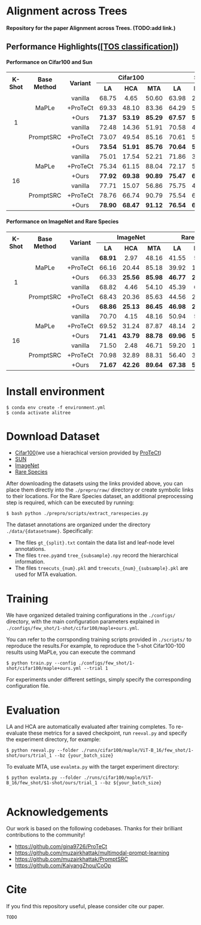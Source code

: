 # Alignment across Trees
#### Repository for the paper Alignment across Trees. (TODO:add link.)  

## Performance Highlights([[TOS classification]](https://github.com/gina9726/ProTeCt))

#### Performance on Cifar100 and Sun
<!-- Cifar100 and SUN Table  s-->
<table>
  <tr>
    <th rowspan="2" style="text-align: center; vertical-align: middle;">K-Shot</th>
    <th rowspan="2" style="text-align: center; vertical-align: middle;">Base Method</th>
    <th rowspan="2" style="text-align: center; vertical-align: middle;">Variant</th>
    <th colspan="3" style="text-align: center; vertical-align: middle;">Cifar100</th>
    <th colspan="3" style="text-align: center; vertical-align: middle;">SUN</th>
  </tr>
  <tr>
    <th style="text-align: center; vertical-align: middle;">LA</th>
    <th style="text-align: center; vertical-align: middle;">HCA</th>
    <th style="text-align: center; vertical-align: middle;">MTA</th>
    <th style="text-align: center; vertical-align: middle;">LA</th>
    <th style="text-align: center; vertical-align: middle;">HCA</th>
    <th style="text-align: center; vertical-align: middle;">MTA</th>
  </tr>
  <tr>
    <td rowspan="6" style="text-align: center; vertical-align: middle;">1</td>
    <td rowspan="3" style="text-align: center; vertical-align: middle;">MaPLe</td>
    <td style="text-align: center; vertical-align: middle;">vanilla</td>
    <td style="text-align: center; vertical-align: middle;">68.75</td>
    <td style="text-align: center; vertical-align: middle;">4.65</td>
    <td style="text-align: center; vertical-align: middle;">50.60</td>
    <td style="text-align: center; vertical-align: middle;">63.98</td>
    <td style="text-align: center; vertical-align: middle;">25.15</td>
    <td style="text-align: center; vertical-align: middle;">50.31</td>
  </tr>
  <tr>
    <td style="text-align: center; vertical-align: middle;">+ProTeCt</td>
    <td style="text-align: center; vertical-align: middle;">69.33</td>
    <td style="text-align: center; vertical-align: middle;">48.10</td>
    <td style="text-align: center; vertical-align: middle;">83.36</td>
    <td style="text-align: center; vertical-align: middle;">64.29</td>
    <td style="text-align: center; vertical-align: middle;">50.45</td>
    <td style="text-align: center; vertical-align: middle;">76.73</td>
  </tr>
  <tr>
    <td style="text-align: center; vertical-align: middle;">+Ours</td>
    <td style="text-align: center; vertical-align: middle;"><b>71.37</b></td>
    <td style="text-align: center; vertical-align: middle;"><b>53.19</b></td>
    <td style="text-align: center; vertical-align: middle;"><b>85.29</b></td>
    <td style="text-align: center; vertical-align: middle;"><b>67.57</b></td>
    <td style="text-align: center; vertical-align: middle;"><b>57.92</b></td>
    <td style="text-align: center; vertical-align: middle;"><b>80.55</b></td>
  </tr>
  <tr>
    <td rowspan="3" style="text-align: center; vertical-align: middle;">PromptSRC</td>
    <td style="text-align: center; vertical-align: middle;">vanilla</td>
    <td style="text-align: center; vertical-align: middle;">72.48</td>
    <td style="text-align: center; vertical-align: middle;">14.36</td>
    <td style="text-align: center; vertical-align: middle;">51.91</td>
    <td style="text-align: center; vertical-align: middle;">70.58</td>
    <td style="text-align: center; vertical-align: middle;">42.14</td>
    <td style="text-align: center; vertical-align: middle;">57.19</td>
  </tr>
  <tr>
    <td style="text-align: center; vertical-align: middle;">+ProTeCt</td>
    <td style="text-align: center; vertical-align: middle;">73.07</td>
    <td style="text-align: center; vertical-align: middle;">49.54</td>
    <td style="text-align: center; vertical-align: middle;">85.16</td>
    <td style="text-align: center; vertical-align: middle;">70.61</td>
    <td style="text-align: center; vertical-align: middle;">55.52</td>
    <td style="text-align: center; vertical-align: middle;">78.73</td>
  </tr>
  <tr>
    <td style="text-align: center; vertical-align: middle;">+Ours</td>
    <td style="text-align: center; vertical-align: middle;"><b>73.54</b></td>
    <td style="text-align: center; vertical-align: middle;"><b>51.91</b></td>
    <td style="text-align: center; vertical-align: middle;"><b>85.76</b></td>
    <td style="text-align: center; vertical-align: middle;"><b>70.64</b></td>
    <td style="text-align: center; vertical-align: middle;"><b>57.79</b></td>
    <td style="text-align: center; vertical-align: middle;"><b>79.94</b></td>
  </tr>
  <tr>
    <td rowspan="6" style="text-align: center; vertical-align: middle;">16</td>
    <td rowspan="3" style="text-align: center; vertical-align: middle;">MaPLe</td>
    <td style="text-align: center; vertical-align: middle;">vanilla</td>
    <td style="text-align: center; vertical-align: middle;">75.01</td>
    <td style="text-align: center; vertical-align: middle;">17.54</td>
    <td style="text-align: center; vertical-align: middle;">52.21</td>
    <td style="text-align: center; vertical-align: middle;">71.86</td>
    <td style="text-align: center; vertical-align: middle;">33.25</td>
    <td style="text-align: center; vertical-align: middle;">54.29</td>
  </tr>
  <tr>
    <td style="text-align: center; vertical-align: middle;">+ProTeCt</td>
    <td style="text-align: center; vertical-align: middle;">75.34</td>
    <td style="text-align: center; vertical-align: middle;">61.15</td>
    <td style="text-align: center; vertical-align: middle;">88.04</td>
    <td style="text-align: center; vertical-align: middle;">72.17</td>
    <td style="text-align: center; vertical-align: middle;">59.71</td>
    <td style="text-align: center; vertical-align: middle;">82.27</td>
  </tr>
  <tr>
    <td style="text-align: center; vertical-align: middle;">+Ours</td>
    <td style="text-align: center; vertical-align: middle;"><b>77.92</b></td>
    <td style="text-align: center; vertical-align: middle;"><b>69.38</b></td>
    <td style="text-align: center; vertical-align: middle;"><b>90.89</b></td>
    <td style="text-align: center; vertical-align: middle;"><b>75.47</b></td>
    <td style="text-align: center; vertical-align: middle;"><b>68.67</b></td>
    <td style="text-align: center; vertical-align: middle;"><b>86.02</b></td>
  </tr>
  <tr>
    <td rowspan="3" style="text-align: center; vertical-align: middle;">PromptSRC</td>
    <td style="text-align: center; vertical-align: middle;">vanilla</td>
    <td style="text-align: center; vertical-align: middle;">77.71</td>
    <td style="text-align: center; vertical-align: middle;">15.07</td>
    <td style="text-align: center; vertical-align: middle;">56.86</td>
    <td style="text-align: center; vertical-align: middle;">75.75</td>
    <td style="text-align: center; vertical-align: middle;">45.23</td>
    <td style="text-align: center; vertical-align: middle;">59.42</td>
  </tr>
  <tr>
    <td style="text-align: center; vertical-align: middle;">+ProTeCt</td>
    <td style="text-align: center; vertical-align: middle;">78.76</td>
    <td style="text-align: center; vertical-align: middle;">66.74</td>
    <td style="text-align: center; vertical-align: middle;">90.79</td>
    <td style="text-align: center; vertical-align: middle;">75.54</td>
    <td style="text-align: center; vertical-align: middle;">66.01</td>
    <td style="text-align: center; vertical-align: middle;">84.75</td>
  </tr>
  <tr>
    <td style="text-align: center; vertical-align: middle;">+Ours</td>
    <td style="text-align: center; vertical-align: middle;"><b>78.90</b></td>
    <td style="text-align: center; vertical-align: middle;"><b>68.47</b></td>
    <td style="text-align: center; vertical-align: middle;"><b>91.12</b></td>
    <td style="text-align: center; vertical-align: middle;"><b>76.54</b></td>
    <td style="text-align: center; vertical-align: middle;"><b>69.18</b></td>
    <td style="text-align: center; vertical-align: middle;"><b>86.20</b></td>
  </tr>
</table>

#### Performance on ImageNet and Rare Species
<!-- ImageNet and Rare Species Table -->
<table>
  <tr>
    <th rowspan="2">K-Shot</th>
    <th rowspan="2">Base Method</th>
    <th rowspan="2">Variant</th>
    <th colspan="3">ImageNet</th>
    <th colspan="3">Rare Species</th>
  </tr>
  <tr>
    <th>LA</th>
    <th>HCA</th>
    <th>MTA</th>
    <th>LA</th>
    <th>HCA</th>
    <th>MTA</th>
  </tr>
  <tr>
    <td rowspan="6" style="text-align: center; vertical-align: middle;">1</td>
    <td rowspan="3" style="text-align: center; vertical-align: middle;">MaPLe</td>
    <td style="text-align: center; vertical-align: middle;">vanilla</td>
    <td style="text-align: center; vertical-align: middle;"><b>68.91</b></td>
    <td style="text-align: center; vertical-align: middle;">2.97</td>
    <td style="text-align: center; vertical-align: middle;">48.16</td>
    <td style="text-align: center; vertical-align: middle;">41.55</td>
    <td style="text-align: center; vertical-align: middle;">5.09</td>
    <td style="text-align: center; vertical-align: middle;">44.75</td>
  </tr>
  <tr>
    <td style="text-align: center; vertical-align: middle;">+ProTeCt</td>
    <td style="text-align: center; vertical-align: middle;">66.16</td>
    <td style="text-align: center; vertical-align: middle;">20.44</td>
    <td style="text-align: center; vertical-align: middle;">85.18</td>
    <td style="text-align: center; vertical-align: middle;">39.92</td>
    <td style="text-align: center; vertical-align: middle;">13.22</td>
    <td style="text-align: center; vertical-align: middle;">70.04</td>
  </tr>
  <tr>
    <td style="text-align: center; vertical-align: middle;">+Ours</td>
    <td style="text-align: center; vertical-align: middle;">66.33</td>
    <td style="text-align: center; vertical-align: middle;"><b>25.56</b></td>
    <td style="text-align: center; vertical-align: middle;"><b>85.98</b></td>
    <td style="text-align: center; vertical-align: middle;"><b>46.77</b></td>
    <td style="text-align: center; vertical-align: middle;"><b>20.94</b></td>
    <td style="text-align: center; vertical-align: middle;"><b>76.83</b></td>
  </tr>
  <tr>
    <td rowspan="3" style="text-align: center; vertical-align: middle;">PromptSRC</td>
    <td style="text-align: center; vertical-align: middle;">vanilla</td>
    <td style="text-align: center; vertical-align: middle;">68.82</td>
    <td style="text-align: center; vertical-align: middle;">4.46</td>
    <td style="text-align: center; vertical-align: middle;">54.10</td>
    <td style="text-align: center; vertical-align: middle;">45.39</td>
    <td style="text-align: center; vertical-align: middle;">6.72</td>
    <td style="text-align: center; vertical-align: middle;">44.72</td>
  </tr>
  <tr>
    <td style="text-align: center; vertical-align: middle;">+ProTeCt</td>
    <td style="text-align: center; vertical-align: middle;">68.43</td>
    <td style="text-align: center; vertical-align: middle;">20.36</td>
    <td style="text-align: center; vertical-align: middle;">85.63</td>
    <td style="text-align: center; vertical-align: middle;">44.56</td>
    <td style="text-align: center; vertical-align: middle;">20.36</td>
    <td style="text-align: center; vertical-align: middle;">74.42</td>
  </tr>
  <tr>
    <td style="text-align: center; vertical-align: middle;">+Ours</td>
    <td style="text-align: center; vertical-align: middle;"><b>68.86</b></td>
    <td style="text-align: center; vertical-align: middle;"><b>25.13</b></td>
    <td style="text-align: center; vertical-align: middle;"><b>86.45</b></td>
    <td style="text-align: center; vertical-align: middle;"><b>46.98</b></td>
    <td style="text-align: center; vertical-align: middle;"><b>23.03</b></td>
    <td style="text-align: center; vertical-align: middle;"><b>77.32</b></td>
  </tr>
  <tr>
    <td rowspan="6" style="text-align: center; vertical-align: middle;">16</td>
    <td rowspan="3" style="text-align: center; vertical-align: middle;">MaPLe</td>
    <td style="text-align: center; vertical-align: middle;">vanilla</td>
    <td style="text-align: center; vertical-align: middle;">70.70</td>
    <td style="text-align: center; vertical-align: middle;">4.15</td>
    <td style="text-align: center; vertical-align: middle;">48.16</td>
    <td style="text-align: center; vertical-align: middle;">50.94</td>
    <td style="text-align: center; vertical-align: middle;">5.30</td>
    <td style="text-align: center; vertical-align: middle;">40.41</td>
  </tr>
  <tr>
    <td style="text-align: center; vertical-align: middle;">+ProTeCt</td>
    <td style="text-align: center; vertical-align: middle;">69.52</td>
    <td style="text-align: center; vertical-align: middle;">31.24</td>
    <td style="text-align: center; vertical-align: middle;">87.87</td>
    <td style="text-align: center; vertical-align: middle;">48.14</td>
    <td style="text-align: center; vertical-align: middle;">24.82</td>
    <td style="text-align: center; vertical-align: middle;">78.79</td>
  </tr>
  <tr>
    <td style="text-align: center; vertical-align: middle;">+Ours</td>
    <td style="text-align: center; vertical-align: middle;"><b>71.41</b></td>
    <td style="text-align: center; vertical-align: middle;"><b>43.79</b></td>
    <td style="text-align: center; vertical-align: middle;"><b>88.78</b></td>
    <td style="text-align: center; vertical-align: middle;"><b>69.96</b></td>
    <td style="text-align: center; vertical-align: middle;"><b>53.65</b></td>
    <td style="text-align: center; vertical-align: middle;"><b>87.27</b></td>
  </tr>
  <tr>
    <td rowspan="3" style="text-align: center; vertical-align: middle;">PromptSRC</td>
    <td style="text-align: center; vertical-align: middle;">vanilla</td>
    <td style="text-align: center; vertical-align: middle;">71.50</td>
    <td style="text-align: center; vertical-align: middle;">2.48</td>
    <td style="text-align: center; vertical-align: middle;">46.71</td>
    <td style="text-align: center; vertical-align: middle;">59.20</td>
    <td style="text-align: center; vertical-align: middle;">11.64</td>
    <td style="text-align: center; vertical-align: middle;">55.82</td>
  </tr>
  <tr>
    <td style="text-align: center; vertical-align: middle;">+ProTeCt</td>
    <td style="text-align: center; vertical-align: middle;">70.98</td>
    <td style="text-align: center; vertical-align: middle;">32.89</td>
    <td style="text-align: center; vertical-align: middle;">88.31</td>
    <td style="text-align: center; vertical-align: middle;">56.40</td>
    <td style="text-align: center; vertical-align: middle;">33.92</td>
    <td style="text-align: center; vertical-align: middle;">82.47</td>
  </tr>
  <tr>
    <td style="text-align: center; vertical-align: middle;">+Ours</td>
    <td style="text-align: center; vertical-align: middle;"><b>71.67</b></td>
    <td style="text-align: center; vertical-align: middle;"><b>42.26</b></td>
    <td style="text-align: center; vertical-align: middle;"><b>89.64</b></td>
    <td style="text-align: center; vertical-align: middle;"><b>67.38</b></td>
    <td style="text-align: center; vertical-align: middle;"><b>50.77</b></td>
    <td style="text-align: center; vertical-align: middle;"><b>87.60</b></td>
  </tr>
</table>

# Install environment

```
$ conda env create -f environment.yml
$ conda activate alitree
```

# Download Dataset
- [Cifar100]((https://drive.google.com/file/d/1v4YbWqiwmKI-_aZcPwmE7n2zqg-d6RmL/view?usp=sharing))(we use a hierachical version provided by [ProTeCt](https://github.com/gina9726/ProTeCt))
- [SUN](https://vision.princeton.edu/projects/2010/SUN/)
- [ImageNet](http://image-net.org/download-images)
- [Rare Species](https://huggingface.co/datasets/imageomics/rare-species)


After downloading the datasets using the links provided above, you can place them directly into the ```./prepro/raw/``` directory or create symbolic links to their locations. For the Rare Species dataset, an additional preprocessing step is required, which can be executed by running:

```
$ bash python ./prepro/scripts/extract_rarespecies.py
```

The dataset annotations are organized under the directory `./data/{datasetname}`. Specifically:

- The files `gt_{split}.txt` contain the data list and leaf-node level annotations.
- The files ```tree.py```and `tree_{subsample}.npy` record the hierarchical information.
- The files `treecuts_{num}.pkl` and ````treecuts_{num}_{subsample}.pkl```` are used for MTA evaluation.

# Training

We have organized detailed training configurations in the ```./configs/``` directory, with the main configuration parameters explained in ```./configs/few_shot/1-shot/cifar100/maple+ours.yml```.

You can refer to the corrsponding training scripts provided in ```./scripts/``` to reproduce the results.For example, to reproduce the 1-shot Cifar100-100 results using MaPLe, you can execute the command

```
$ python train.py --config ./configs/few_shot/1-shot/cifar100/maple+ours.yml --trial 1
```

For experiments under different settings, simply specify the corresponding configuration file.


# Evaluation
LA and HCA are automatically evaluated after training completes. To re-evaluate these metrics for a saved checkpoint, run ```reeval.py``` and specify the experiment directory, for example:
```
$ python reeval.py --folder ./runs/cifar100/maple/ViT-B_16/few_shot/1-shot/ours/trial_1 --bz {your_batch_size}
```

To evaluate MTA, use ```evalmta.py``` with the target experiment directory:
```
$ python evalmta.py --folder ./runs/cifar100/maple/ViT-B_16/few_shot/$1-shot/ours/trial_1 --bz ${your_batch_size}
               
```

# Acknowledgements
Our work is based on the following codebases. Thanks for their brilliant contributions to the community!

- https://github.com/gina9726/ProTeCt
- https://github.com/muzairkhattak/multimodal-prompt-learning
- https://github.com/muzairkhattak/PromptSRC
- https://github.com/KaiyangZhou/CoOp


# Cite
If you find this repository useful, please consider cite our paper.
```
TODO
```
